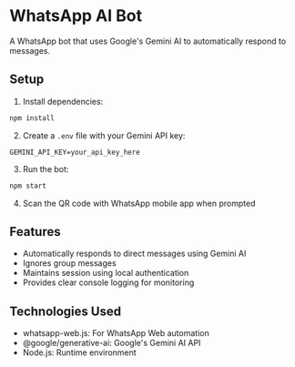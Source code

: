 # WhatsApp AI Bot

A WhatsApp bot that uses Google's Gemini AI to automatically respond to messages.

## Setup

1. Install dependencies:
```bash
npm install
```

2. Create a `.env` file with your Gemini API key:
```
GEMINI_API_KEY=your_api_key_here
```

3. Run the bot:
```bash
npm start
```

4. Scan the QR code with WhatsApp mobile app when prompted

## Features

- Automatically responds to direct messages using Gemini AI
- Ignores group messages
- Maintains session using local authentication
- Provides clear console logging for monitoring

## Technologies Used

- whatsapp-web.js: For WhatsApp Web automation
- @google/generative-ai: Google's Gemini AI API
- Node.js: Runtime environment
